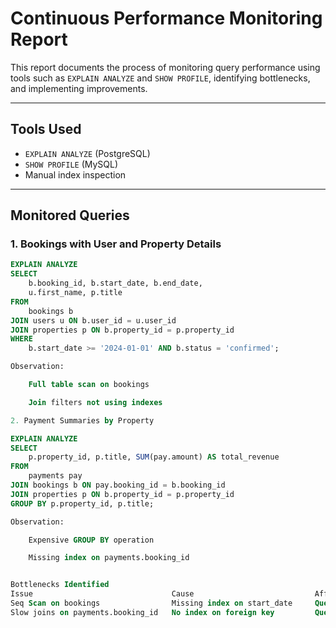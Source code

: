 # Continuous Performance Monitoring Report

This report documents the process of monitoring query performance using tools such as `EXPLAIN ANALYZE` and `SHOW PROFILE`, identifying bottlenecks, and implementing improvements.

---

## Tools Used

- `EXPLAIN ANALYZE` (PostgreSQL)
- `SHOW PROFILE` (MySQL)
- Manual index inspection

---

## Monitored Queries

### 1. Bookings with User and Property Details

```sql
EXPLAIN ANALYZE
SELECT 
    b.booking_id, b.start_date, b.end_date,
    u.first_name, p.title
FROM 
    bookings b
JOIN users u ON b.user_id = u.user_id
JOIN properties p ON b.property_id = p.property_id
WHERE 
    b.start_date >= '2024-01-01' AND b.status = 'confirmed';

Observation:

    Full table scan on bookings

    Join filters not using indexes

2. Payment Summaries by Property

EXPLAIN ANALYZE
SELECT 
    p.property_id, p.title, SUM(pay.amount) AS total_revenue
FROM 
    payments pay
JOIN bookings b ON pay.booking_id = b.booking_id
JOIN properties p ON b.property_id = p.property_id
GROUP BY p.property_id, p.title;

Observation:

    Expensive GROUP BY operation

    Missing index on payments.booking_id


Bottlenecks Identified
Issue	                            Cause	                        Affected Query
Seq Scan on bookings	            Missing index on start_date	    Query 1
Slow joins on payments.booking_id	No index on foreign key	        Query 2



